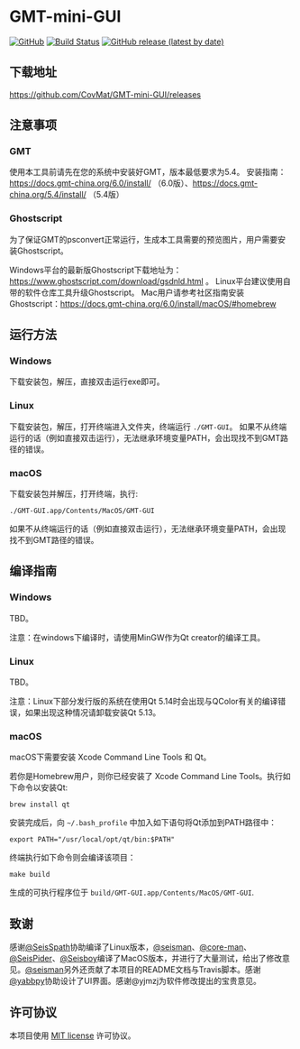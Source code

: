 # GMT-mini-GUI

[![GitHub](https://img.shields.io/github/license/CovMat/GMT-mini-GUI)](https://github.com/CovMat/GMT-mini-GUI/blob/master/LICENSE)
[![Build Status](https://travis-ci.org/CovMat/GMT-mini-GUI.svg?branch=master)](https://travis-ci.org/CovMat/GMT-mini-GUI)
[![GitHub release (latest by date)](https://img.shields.io/github/v/release/CovMat/GMT-mini-GUI)](https://github.com/CovMat/GMT-mini-GUI/releases)

## 下载地址

https://github.com/CovMat/GMT-mini-GUI/releases

## 注意事项

### GMT

使用本工具前请先在您的系统中安装好GMT，版本最低要求为5.4。
安装指南：https://docs.gmt-china.org/6.0/install/ （6.0版）、https://docs.gmt-china.org/5.4/install/ （5.4版）

### Ghostscript

为了保证GMT的psconvert正常运行，生成本工具需要的预览图片，用户需要安装Ghostscript。

Windows平台的最新版Ghostscript下载地址为：https://www.ghostscript.com/download/gsdnld.html 。
Linux平台建议使用自带的软件仓库工具升级Ghostscript。
Mac用户请参考社区指南安装Ghostscript：https://docs.gmt-china.org/6.0/install/macOS/#homebrew

## 运行方法

### Windows

下载安装包，解压，直接双击运行exe即可。

### Linux

下载安装包，解压，打开终端进入文件夹，终端运行 `./GMT-GUI`。
如果不从终端运行的话（例如直接双击运行），无法继承环境变量PATH，会出现找不到GMT路径的错误。

### macOS

下载安装包并解压，打开终端，执行:
```
./GMT-GUI.app/Contents/MacOS/GMT-GUI
```
如果不从终端运行的话（例如直接双击运行），无法继承环境变量PATH，会出现找不到GMT路径的错误。

## 编译指南

### Windows

TBD。

注意：在windows下编译时，请使用MinGW作为Qt creator的编译工具。

### Linux

TBD。

注意：Linux下部分发行版的系统在使用Qt 5.14时会出现与QColor有关的编译错误，如果出现这种情况请卸载安装Qt 5.13。

### macOS

macOS下需要安装 Xcode Command Line Tools 和 Qt。

若你是Homebrew用户，则你已经安装了 Xcode Command Line Tools。执行如下命令以安装Qt:
```
brew install qt
```

安装完成后，向 `~/.bash_profile` 中加入如下语句将Qt添加到PATH路径中：
```
export PATH="/usr/local/opt/qt/bin:$PATH"
```

终端执行如下命令则会编译该项目：
```
make build
```
生成的可执行程序位于 `build/GMT-GUI.app/Contents/MacOS/GMT-GUI`.


## 致谢

感谢[@SeisSpath](https://github.com/SeisSpath)协助编译了Linux版本，[@seisman](https://github.com/seisman)、[@core-man](https://github.com/core-man)、[@SeisPider](https://github.com/SeisPider)、[@Seisboy](https://github.com/Seisboy)编译了MacOS版本，并进行了大量测试，给出了修改意见。[@seisman](https://github.com/seisman)另外还贡献了本项目的README文档与Travis脚本。感谢[@yabbpy](https://github.com/yabbpy)协助设计了UI界面。感谢@yjmzj为软件修改提出的宝贵意见。

## 许可协议

本项目使用 [MIT license](LICENSE) 许可协议。